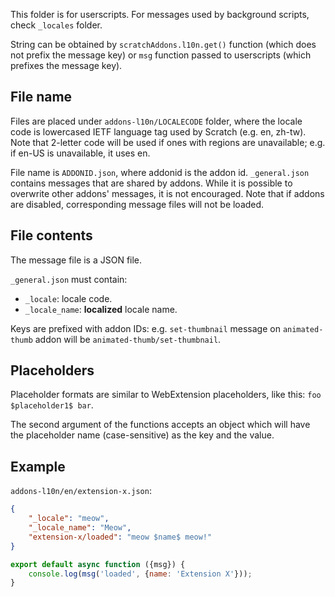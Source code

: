 This folder is for userscripts. For messages used by background scripts, check `_locales` folder.

String can be obtained by `scratchAddons.l10n.get()` function (which does not prefix the message key) or `msg` function passed to userscripts (which prefixes the message key).

## File name
Files are placed under `addons-l10n/LOCALECODE` folder, where the locale code is lowercased IETF language tag used by Scratch (e.g. en, zh-tw). Note that 2-letter code will be used if ones with regions are unavailable; e.g. if en-US is unavailable, it uses en.

File name is `ADDONID.json`, where addonid is the addon id. `_general.json` contains messages that are shared by addons. While it is possible to overwrite other addons' messages, it is not encouraged. Note that if addons are disabled, corresponding message files will not be loaded.

## File contents
The message file is a JSON file.

`_general.json` must contain:
- `_locale`: locale code.
- `_locale_name`: **localized** locale name.

Keys are prefixed with addon IDs: e.g. `set-thumbnail` message on `animated-thumb` addon will be `animated-thumb/set-thumbnail`.

## Placeholders
Placeholder formats are similar to WebExtension placeholders, like this: `foo $placeholder1$ bar`.

The second argument of the functions accepts an object which will have the placeholder name (case-sensitive) as the key and the value.

## Example

`addons-l10n/en/extension-x.json`:

```json
{
    "_locale": "meow",
    "_locale_name": "Meow",
    "extension-x/loaded": "meow $name$ meow!"
}
```

```js
export default async function ({msg}) {
    console.log(msg('loaded', {name: 'Extension X'}));
}
```
